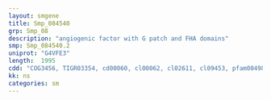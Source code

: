 ```yaml
---
layout: smgene
title: Smp_084540
grp: Smp_08
description: "angiogenic factor with G patch and FHA domains"
smp: Smp_084540.2
uniprot: "G4VFE3"
length:  1995
cdd: "COG3456, TIGR03354, cd00060, cl00062, cl02611, cl09453, pfam00498, pfam01585, pfam08537, smart00443"
kk: ns
categories: sm
---
```


